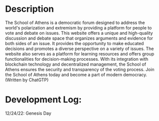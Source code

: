 # Description
The School of Athens is a democratic forum designed to address the world's polarization and extremism by providing a platform for people to vote and debate on issues. This website offers a unique and high-quality discussion and debate space that organizes arguments and evidence for both sides of an issue. It provides the opportunity to make educated decisions and promotes a diverse perspective on a variety of issues. The website also serves as a platform for learning resources and offers group functionalities for decision-making processes. With its integration with blockchain technology and decentralized management, the School of Athens ensures the security and transparency of the voting process. Join the School of Athens today and become a part of modern democracy. (Written by ChatGTP)

# Development Log:
12/24/22: Genesis Day
